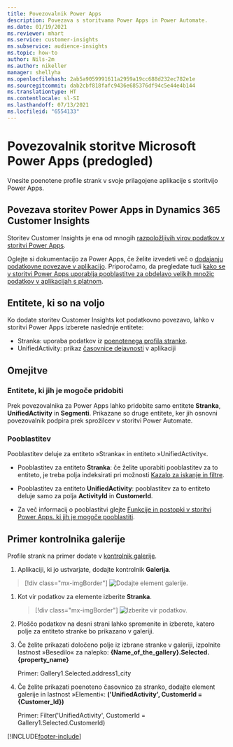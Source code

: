 ```yaml
---
title: Povezovalnik Power Apps
description: Povezava s storitvama Power Apps in Power Automate.
ms.date: 01/19/2021
ms.reviewer: mhart
ms.service: customer-insights
ms.subservice: audience-insights
ms.topic: how-to
author: Nils-2m
ms.author: nikeller
manager: shellyha
ms.openlocfilehash: 2ab5a9059991611a2959a19cc688d232ec782e1e
ms.sourcegitcommit: dab2cbf818fafc9436e685376df94c5e44e4b144
ms.translationtype: HT
ms.contentlocale: sl-SI
ms.lasthandoff: 07/13/2021
ms.locfileid: "6554133"
---
```

# <a name="microsoft-power-apps-connector-preview"></a>Povezovalnik storitve Microsoft Power Apps (predogled)

Vnesite poenotene profile strank v svoje prilagojene aplikacije s storitvijo Power Apps.

## <a name="connect-power-apps-and-dynamics-365-customer-insights"></a>Povezava storitev Power Apps in Dynamics 365 Customer Insights

Storitev Customer Insights je ena od mnogih [razpoložljivih virov podatkov v storitvi Power Apps](/powerapps/maker/canvas-apps/working-with-data-sources).

Oglejte si dokumentacijo za Power Apps, če želite izvedeti več o [dodajanju podatkovne povezave v aplikacijo](/powerapps/maker/canvas-apps/add-data-connection). Priporočamo, da pregledate tudi [kako se v storitvi Power Apps uporablja pooblastitve za obdelavo velikih množic podatkov v aplikacijah s platnom](/powerapps/maker/canvas-apps/delegation-overview).

## <a name="available-entities"></a>Entitete, ki so na voljo

Ko dodate storitev Customer Insights kot podatkovno povezavo, lahko v storitvi Power Apps izberete naslednje entitete:

- Stranka: uporaba podatkov iz [poenotenega profila stranke](customer-profiles.md).
- UnifiedActivity: prikaz [časovnice dejavnosti](activities.md) v aplikaciji

## <a name="limitations"></a>Omejitve

### <a name="retrievable-entities"></a>Entitete, ki jih je mogoče pridobiti

Prek povezovalnika za Power Apps lahko pridobite samo entitete **Stranka**, **UnifiedActivity** in **Segmenti**. Prikazane so druge entitete, ker jih osnovni povezovalnik podpira prek sprožilcev v storitvi Power Automate.  

### <a name="delegation"></a>Pooblastitev

Pooblastitev deluje za entiteto »Stranka« in entiteto »UnifiedActivity«. 

- Pooblastitev za entiteto **Stranka**: če želite uporabiti pooblastitev za to entiteto, je treba polja indeksirati pri možnosti [Kazalo za iskanje in filtre](search-filter-index.md).  

- Pooblastitev za entiteto **UnifiedActivity**: pooblastitev za to entiteto deluje samo za polja **ActivityId** in **CustomerId**.  

- Za več informacij o pooblastitvi glejte [Funkcije in postopki v storitvi Power Apps. ki jih je mogoče pooblastiti](/connectors/commondataservice/#power-apps-delegable-functions-and-operations-for-the-cds-for-apps). 

## <a name="example-gallery-control"></a>Primer kontrolnika galerije

Profile strank na primer dodate v [kontrolnik galerije](/powerapps/maker/canvas-apps/add-gallery).

1. Aplikaciji, ki jo ustvarjate, dodajte kontrolnik **Galerija**.

> [!div class="mx-imgBorder"]
> ![Dodajte element galerije.](media/connector-powerapps9.png "Dodajanje elementa galerije")

1. Kot vir podatkov za elemente izberite **Stranka**.

    > [!div class="mx-imgBorder"]
    > ![Izberite vir podatkov.](media/choose-datasource-powerapps.png "Izbira vira podatkov")

1. Ploščo podatkov na desni strani lahko spremenite in izberete, katero polje za entiteto stranke bo prikazano v galeriji.

1. Če želite prikazati določeno polje iz izbrane stranke v galeriji, izpolnite lastnost »Besedilo« za nalepko: **{Name_of_the_gallery}.Selected.{property_name}**

    Primer: Gallery1.Selected.address1_city

1. Če želite prikazati poenoteno časovnico za stranko, dodajte element galerije in lastnost »Elementi«: **('UnifiedActivity', CustomerId = {Customer_Id})**

    Primer: Filter('UnifiedActivity', CustomerId = Gallery1.Selected.CustomerId)


[!INCLUDE[footer-include](../includes/footer-banner.md)]